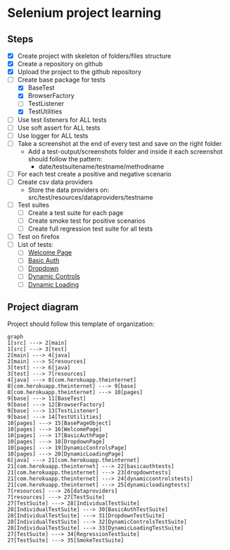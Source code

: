 # Selenium project learning

## Steps

 - [X] Create project with skeleton of folders/files structure
 - [X] Create a repository on github
 - [X] Upload the project to the github repository
 - [ ] Create base package for tests
	 - [X] BaseTest
	 - [X] BrowserFactory
	 - [ ] TestListener
	 - [X] TestUtilities
 - [ ] Use test listeners for ALL tests
 - [ ] Use soft assert for ALL tests
 - [ ] Use logger for ALL tests
 - [ ] Take a screenshot at the end of every test and save on the right folder
	 - Add a test-output/screenshots folder and inside it each screenshot should follow the pattern:
		 - date/testsuitename/testname/methodname
 - [ ] For each test create a positive and negative scenario
 - [ ] Create csv data providers
	 - Store the data providers on: src/test/resources/dataproviders/testname 
 - [ ] Test suites
	 - [ ] Create a test suite for each page
	 - [ ] Create smoke test for positive scenarios
	 - [ ] Create full regression test suite for all tests
 - [ ] Test on firefox
 - [ ] List of tests:
	 - [ ] [Welcome Page](https://the-internet.herokuapp.com)
	 - [ ] [Basic Auth](https://the-internet.herokuapp.com/basic_auth)
	 - [ ] [Dropdown](https://the-internet.herokuapp.com/dropdown)
	 - [ ] [Dynamic Controls](https://the-internet.herokuapp.com/dynamic_controls)
	 - [ ] [Dynamic Loading](https://the-internet.herokuapp.com/dynamic_loading)

## Project diagram

Project should follow this template of organization:

```mermaid
graph
1[src] ---> 2[main]
1[src] ---> 3[test]
2[main] ---> 4[java]
2[main] ---> 5[resources]
3[test] ---> 6[java]
3[test] ---> 7[resources]
4[java] ---> 8[com.herokuapp.theinternet]
8[com.herokuapp.theinternet] ---> 9[base]
8[com.herokuapp.theinternet] ---> 10[pages]
9[base] ---> 11[BaseTest]
9[base] ---> 12[BrowserFactory]
9[base] ---> 13[TestListener]
9[base] ---> 14[TestUtilities]
10[pages] ---> 15[BasePageObject]
10[pages] ---> 16[WelcomePage]
10[pages] ---> 17[BasicAuthPage]
10[pages] ---> 18[DropdownPage]
10[pages] ---> 19[DynamicControlsPage]
10[pages] ---> 20[DynamicLoadingPage]
6[java] ---> 21[com.herokuapp.theinternet]
21[com.herokuapp.theinternet] ---> 22[basicauthtests]
21[com.herokuapp.theinternet] ---> 23[dropdowntests]
21[com.herokuapp.theinternet] ---> 24[dynamiccontrolstests]
21[com.herokuapp.theinternet] ---> 25[dynamicloadingtests]
7[resources] ---> 26[dataproviders]
7[resources] ---> 27[TestSuite]
27[TestSuite] ---> 28[IndividualTestSuite]
28[IndividualTestSuite] ---> 30[BasicAuthTestSuite]
28[IndividualTestSuite] ---> 31[DropdownTestSuite]
28[IndividualTestSuite] ---> 32[DynamicControlsTestSuite]
28[IndividualTestSuite] ---> 33[DynamicLoadingTestSuite]
27[TestSuite] ---> 34[RegressionTestSuite]
27[TestSuite] ---> 35[SmokeTestSuite]
```
